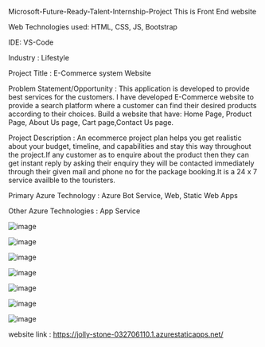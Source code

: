 Microsoft-Future-Ready-Talent-Internship-Project This is Front End website

Web Technologies used: HTML, CSS, JS, Bootstrap

IDE: VS-Code

Industry : Lifestyle

Project Title : E-Commerce system Website

Problem Statement/Opportunity : This application is developed to provide best services for the customers. I have developed E-Commerce website to provide a search platform where a customer can find their desired products according to their choices. Build a website that have: Home Page, Product Page, About Us page, Cart page,Contact Us page.

Project Description : An ecommerce project plan helps you get realistic about your budget, timeline, and capabilities and stay this way throughout the project.If any customer as to enquire about the product then they can get instant reply by asking their enquiry they will be contacted immediately through their given mail and phone no for the package booking.It is a 24 x 7 service availble to the touristers.

Primary Azure Technology : Azure Bot Service, Web, Static Web Apps

Other Azure Technologies : App Service 

![image](https://github.com/Sneka-k/future-ready-talent-internship/assets/98452869/a03e55cf-ac47-4c92-a2dd-f395cc56f7d6)

![image](https://github.com/Sneka-k/future-ready-talent-internship/assets/98452869/55ad4def-f3e9-491b-8980-ff43fbad0c10)

![image](https://github.com/Sneka-k/future-ready-talent-internship/assets/98452869/751ea238-6b90-4a58-805d-5d5eda4a30f8)

![image](https://github.com/Sneka-k/future-ready-talent-internship/assets/98452869/66dd4375-4b4e-4f11-96fe-84d7ef95eb1b)

![image](https://github.com/Sneka-k/future-ready-talent-internship/assets/98452869/7974dc9d-1c0e-4ae9-a651-33df966ec5ca)

![image](https://github.com/Sneka-k/future-ready-talent-internship/assets/98452869/9279319b-5591-4398-8d49-139f765ab4a5)

![image](https://github.com/Sneka-k/future-ready-talent-internship/assets/98452869/cd4cd625-9f88-4660-9624-f9c15c7c32dc)


website link : https://jolly-stone-032706110.1.azurestaticapps.net/


